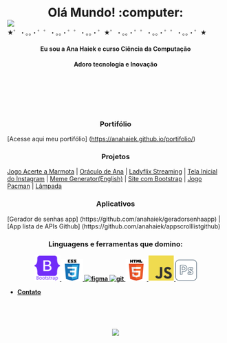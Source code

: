 <h1 align="center">Olá Mundo! :computer: <img align="left" src="https://github.com/anahaiek/anahaiek/assets/88678265/85b6ec08-ef37-4604-adfb-eea109d2bf11" width=250px /></h1> 

★゜・。。・゜゜・。。・゜゜・。。・゜★゜・。。・゜゜・。。・゜゜・。。・゜★


<p align="center">
<h4 align="center">Eu sou a Ana Haiek e curso Ciência da Computação </h4>
<h4 align="center">Adoro tecnologia e Inovação</h4>
</p> 
 &nbsp;
   

   
 &nbsp;
   
 &nbsp;  
 <p align="center">

</p>
<h3 align="center">Portifólio</h3>

 <a align="center">[Acesse aqui meu portifólio] (https://anahaiek.github.io/portifolio/) </a>

<h3 align="center">Projetos</h3>

  <a align="center"> [Jogo Acerte a Marmota](https://anahaiek.github.io/whackaMole)</a> |  <a align="right">[Oráculo de Ana](https://anahaiek.github.io/oraculodeana/)</a>
 | <a align="center"> [Ladyflix Streaming](https://anahaiek.github.io/clone-da-netflix-o-ladyflix/)</a> | <a align="right">[Tela Inicial do Instagram](https://anahaiek.github.io/tela-inicial-instagram/)</a>
 | <a align="center"> [Meme Generator(English)](https://anahaiek.github.io/MemeGenerator/)</a>  |  <a align="right">[Site com Bootstrap](https://anahaiek.github.io/pagina-web-com-bootstrap/)</a> 
 |  <a align="right">[Jogo Pacman](https://anahaiek.github.io/pacman/)</a> |  <a align="right">[Lâmpada](https://anahaiek.github.io/lampada/)</a> 

<h3 align="center">Aplicativos</h3>
 <a align="center"> [Gerador de senhas app] (https://github.com/anahaiek/geradorsenhaapp)</a> | <a align="center"> [App lista de APIs Github] (https://github.com/anahaiek/appscrolllistgithub)</a> 


<h3 align="center">Linguagens e ferramentas que domino:</h3>
<b>
<p align="center"> <a href="https://getbootstrap.com" target="_blank" rel="noreferrer"> <img src="https://raw.githubusercontent.com/devicons/devicon/master/icons/bootstrap/bootstrap-plain-wordmark.svg" alt="bootstrap" width="60" height="60"/> </a> 
<a href="https://www.w3schools.com/css/" target="_blank" rel="noreferrer"> <img src="https://raw.githubusercontent.com/devicons/devicon/master/icons/css3/css3-original-wordmark.svg" alt="css3" width="50" height="50"/> </a> 
<a href="https://www.figma.com/" target="_blank" rel="noreferrer"> <img src="https://www.vectorlogo.zone/logos/figma/figma-icon.svg" alt="figma" width="50" height="50"/> </a> 
<a href="https://git-scm.com/" target="_blank" rel="noreferrer"> <img src="https://www.vectorlogo.zone/logos/git-scm/git-scm-icon.svg" alt="git" width="50" height="50"/> </a> 
<a href="https://www.w3.org/html/" target="_blank" rel="noreferrer"> <img src="https://raw.githubusercontent.com/devicons/devicon/master/icons/html5/html5-original-wordmark.svg" alt="html5" width="50" height="50"/> </a> 
<a href="https://developer.mozilla.org/en-US/docs/Web/JavaScript" target="_blank" rel="noreferrer"> <img src="https://raw.githubusercontent.com/devicons/devicon/master/icons/javascript/javascript-original.svg" alt="javascript" width="60" height="60"/> </a>
<a href="https://www.photoshop.com/en" target="_blank" rel="noreferrer"> <img src="https://raw.githubusercontent.com/devicons/devicon/master/icons/photoshop/photoshop-line.svg" alt="photoshop" width="50" height="50"/> </a>



</p>

* <a align="right">[Contato](https://www.linkedin.com/in/anahaiek/)</a> 
 
 &nbsp;
   
 &nbsp;
   
 
 <p align ="center">
<img align="center" src="https://github.com/anahaiek/anahaiek/assets/88678265/bfa50ce8-9bb2-4761-91fe-90be97790cd6" width=400px  />
 </p>

 
